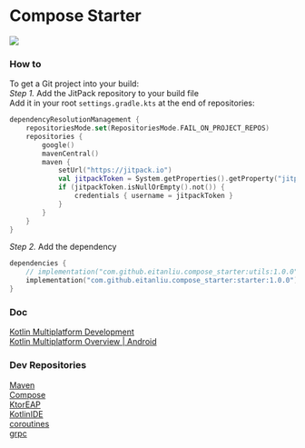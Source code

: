 # Compose Starter

[![](https://jitpack.io/v/eitanliu/compose_starter.svg)](https://jitpack.io/#eitanliu/compose_starter)

### How to

To get a Git project into your build:  
*Step 1.* Add the JitPack repository to your build file  
Add it in your root `settings.gradle.kts` at the end of repositories:

```kotlin
dependencyResolutionManagement {
    repositoriesMode.set(RepositoriesMode.FAIL_ON_PROJECT_REPOS)
    repositories {
        google()
        mavenCentral()
        maven {
            setUrl("https://jitpack.io")
            val jitpackToken = System.getProperties().getProperty("jitpackToken")
            if (jitpackToken.isNullOrEmpty().not()) {
                credentials { username = jitpackToken }
            }
        }
    }
}
```

*Step 2.* Add the dependency

```kotlin
dependencies {
    // implementation("com.github.eitanliu.compose_starter:utils:1.0.0")
    implementation("com.github.eitanliu.compose_starter:starter:1.0.0")
}
```

### Doc

[Kotlin Multiplatform Development](https://www.jetbrains.com/help/kotlin-multiplatform-dev)  
[Kotlin Multiplatform Overview | Android](https://developer.android.com/kotlin/multiplatform)  

### Dev Repositories

[Maven](https://maven.pkg.jetbrains.space/public/p/space/maven)  
[Compose](https://maven.pkg.jetbrains.space/public/p/compose/dev/)  
[KtorEAP](https://maven.pkg.jetbrains.space/public/p/ktor/eap/)  
[KotlinIDE](https://maven.pkg.jetbrains.space/kotlin/p/kotlin/kotlin-ide/)  
[coroutines](https://maven.pkg.jetbrains.space/public/p/kotlinx-coroutines/maven)  
[grpc](https://maven.pkg.jetbrains.space/public/p/krpc/grpc)  

